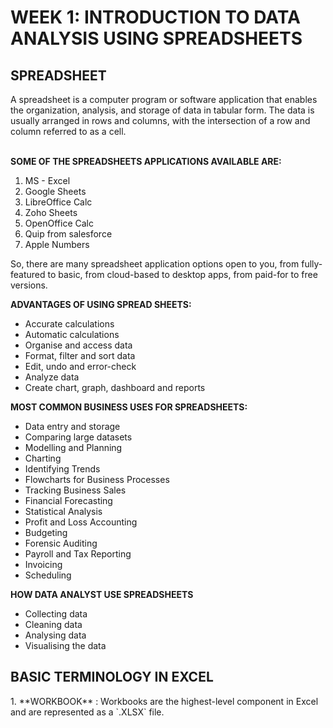 <h1> WEEK 1: INTRODUCTION TO DATA ANALYSIS USING SPREADSHEETS </h1>

<H2>SPREADSHEET</H2>
A spreadsheet is a computer program or software application that enables the organization, analysis, and storage of data in tabular form.
The data is usually arranged in rows and columns, with the intersection of a row and column referred to as a cell.  

</br>**SOME OF THE SPREADSHEETS APPLICATIONS AVAILABLE ARE:**
1. MS - Excel
2. Google Sheets
3. LibreOffice Calc
4. Zoho Sheets
5. OpenOffice Calc
6. Quip from salesforce
7. Apple Numbers

So, there are many spreadsheet application options open to you, from fully-featured to basic, from cloud-based to desktop apps, from paid-for to free versions.

**ADVANTAGES OF USING SPREAD SHEETS:**
* Accurate calculations
* Automatic calculations
* Organise and access data
* Format, filter and sort data
* Edit, undo and error-check
* Analyze data
* Create chart, graph, dashboard and reports

**MOST COMMON BUSINESS USES FOR SPREADSHEETS:**
* Data entry and storage
* Comparing large datasets
*  Modelling and Planning
*  Charting
*  Identifying Trends
*  Flowcharts for Business Processes
*  Tracking Business Sales
*  Financial Forecasting
*  Statistical Analysis
*  Profit and Loss Accounting
*  Budgeting
*  Forensic Auditing
*  Payroll and Tax Reporting
*  Invoicing
*  Scheduling

**HOW DATA ANALYST USE SPREADSHEETS**
* Collecting data
* Cleaning data
* Analysing data
* Visualising the data

<h2> BASIC TERMINOLOGY IN EXCEL</h2>
1. **WORKBOOK** : Workbooks are the highest-level component in Excel and are represented as a `.XLSX` file.
